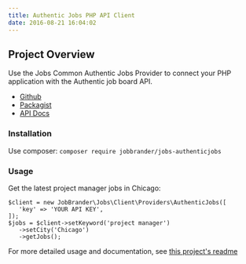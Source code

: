 ```yaml
---
title: Authentic Jobs PHP API Client
date: 2016-08-21 16:04:02
---
```


## Project Overview
Use the Jobs Common Authentic Jobs Provider to connect your PHP application with the Authentic job board API.

- [Github](https://github.com/jobapis/jobs-authenticjobs)
- [Packagist](https://packagist.org/packages/JobBrander/jobs-authenticjobs)
- [API Docs](https://authenticjobs.com/api/)

### Installation

Use composer: `composer require jobbrander/jobs-authenticjobs`

### Usage

Get the latest project manager jobs in Chicago:

```
$client = new JobBrander\Jobs\Client\Providers\AuthenticJobs([
   'key' => 'YOUR API KEY',
]);
$jobs = $client->setKeyword('project manager')
   ->setCity('Chicago')
   ->getJobs();
```

For more detailed usage and documentation, see [this project's readme](https://github.com/JobBrander/jobs-authenticjobs#usage)
